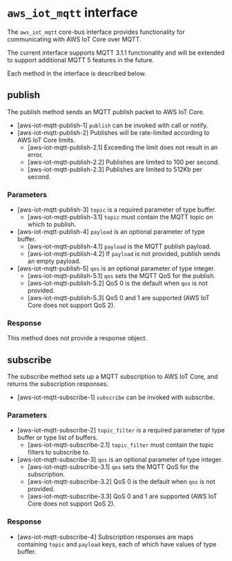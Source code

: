 # `aws_iot_mqtt` interface

The `aws_iot_mqtt` core-bus interface provides functionality for communicating
with AWS IoT Core over MQTT.

The current interface supports MQTT 3.1.1 functionality and will be extended to
support additional MQTT 5 features in the future.

Each method in the interface is described below.

## publish

The publish method sends an MQTT publish packet to AWS IoT Core.

- [aws-iot-mqtt-publish-1] `publish` can be invoked with call or notify.
- [aws-iot-mqtt-publish-2] Publishes will be rate-limited according to AWS IoT
  Core limits.
  - [aws-iot-mqtt-publish-2.1] Exceeding the limit does not result in an error.
  - [aws-iot-mqtt-publish-2.2] Publishes are limited to 100 per second.
  - [aws-iot-mqtt-publish-2.3] Publishes are limited to 512Kb per second.

### Parameters

- [aws-iot-mqtt-publish-3] `topic` is a required parameter of type buffer.
  - [aws-iot-mqtt-publish-3.1] `topic` must contain the MQTT topic on which to
    publish.
- [aws-iot-mqtt-publish-4] `payload` is an optional parameter of type buffer.
  - [aws-iot-mqtt-publish-4.1] `payload` is the MQTT publish payload.
  - [aws-iot-mqtt-publish-4.2] If `payload` is not provided, publish sends an
    empty payload.
- [aws-iot-mqtt-publish-5] `qos` is an optional parameter of type integer.
  - [aws-iot-mqtt-publish-5.1] `qos` sets the MQTT QoS for the publish.
  - [aws-iot-mqtt-publish-5.2] QoS 0 is the default when `qos` is not provided.
  - [aws-iot-mqtt-publish-5.3] QoS 0 and 1 are supported (AWS IoT Core does not
    support QoS 2).

### Response

This method does not provide a response object.

## subscribe

The subscribe method sets up a MQTT subscription to AWS IoT Core, and returns
the subscription responses.

- [aws-iot-mqtt-subscribe-1] `subscribe` can be invoked with subscribe.

### Parameters

- [aws-iot-mqtt-subscribe-2] `topic_filter` is a required parameter of type
  buffer or type list of buffers.
  - [aws-iot-mqtt-subscribe-2.1] `topic_filter` must contain the topic filters
    to subscribe to.
- [aws-iot-mqtt-subscribe-3] `qos` is an optional parameter of type integer.
  - [aws-iot-mqtt-subscribe-3.1] `qos` sets the MQTT QoS for the subscription.
  - [aws-iot-mqtt-subscribe-3.2] QoS 0 is the default when `qos` is not
    provided.
  - [aws-iot-mqtt-subscribe-3.3] QoS 0 and 1 are supported (AWS IoT Core does
    not support QoS 2).

### Response

- [aws-iot-mqtt-subscribe-4] Subscription responses are maps containing `topic`
  and `payload` keys, each of which have values of type buffer.
